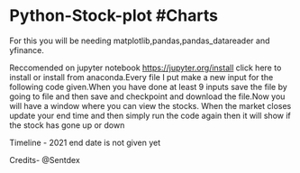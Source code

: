 # Python-Stock-plot #Charts
For this you will be needing matplotlib,pandas,pandas_datareader and yfinance.

Reccomended on jupyter notebook https://jupyter.org/install click here to install or install from anaconda.Every file I put make a new input for the following code given.When you have done at least 9 inputs save the file by going to file and then save and checkpoint and download the file.Now you will have a window where you can view the stocks. When the market closes update your end time and then simply run the code again then it will show if the stock has gone up or down

Timeline - 2021 end date is not given yet

Credits-
@Sentdex
